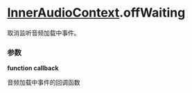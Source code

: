 # [InnerAudioContext](./../InnerAudioContext).offWaiting

取消监听音频加载中事件。

### 参数

**function callback**

音频加载中事件的回调函数
